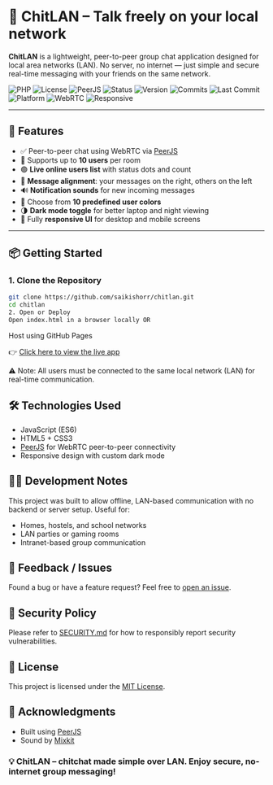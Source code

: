# 💬 ChitLAN – Talk freely on your local network


**ChitLAN** is a lightweight, peer-to-peer group chat application designed for local area networks (LAN). No server, no internet — just simple and secure real-time messaging with your friends on the same network.

![PHP](https://img.shields.io/badge/PHP-8.1+-blue)
![License](https://img.shields.io/badge/license-MIT-green)
![PeerJS](https://img.shields.io/badge/peerjs-1.5.5-yellow)
![Status](https://img.shields.io/badge/status-active-brightgreen)
![Version](https://img.shields.io/github/v/release/saikishorr/chitlan?label=version)
![Commits](https://img.shields.io/github/commit-activity/m/saikishorr/chitlan)
![Last Commit](https://img.shields.io/github/last-commit/saikishorr/chitlan)
![Platform](https://img.shields.io/badge/platform-browser%20only-lightgrey)
![WebRTC](https://img.shields.io/badge/tech-WebRTC-red)
![Responsive](https://img.shields.io/badge/mobile%20friendly-yes-orange)

<!-- ![Issues](https://img.shields.io/github/issues/saikishorr/chitlan)
![Pull Requests](https://img.shields.io/github/issues-pr/saikishorr/chitlan)-->

---

## 🚀 Features

- ✅ Peer-to-peer chat using WebRTC via [PeerJS](https://peerjs.com/)
- 👥 Supports up to **10 users** per room
- 🟢 **Live online users list** with status dots and count
- 💬 **Message alignment**: your messages on the right, others on the left
- 🔊 **Notification sounds** for new incoming messages
- 🎨 Choose from **10 predefined user colors**
- 🌗 **Dark mode toggle** for better laptop and night viewing
- 📱 Fully **responsive UI** for desktop and mobile screens

---

## 📦 Getting Started

### 1. Clone the Repository

```bash
git clone https://github.com/saikishorr/chitlan.git
cd chitlan
2. Open or Deploy
Open index.html in a browser locally OR
```
Host using GitHub Pages

👉 <a href="https://saikishorr.github.io/chitlan" target="_blank">Click here to view the live app</a>

⚠️ Note: All users must be connected to the same local network (LAN) for real-time communication.

## 🛠 Technologies Used
- JavaScript (ES6)
- HTML5 + CSS3
- [PeerJS](https://peerjs.com/) for WebRTC peer-to-peer connectivity
- Responsive design with custom dark mode

## 🧑‍💻 Development Notes
This project was built to allow offline, LAN-based communication with no backend or server setup. Useful for:

- Homes, hostels, and school networks
- LAN parties or gaming rooms
- Intranet-based group communication

## 📢 Feedback / Issues
Found a bug or have a feature request?
 Feel free to [open an issue](https://github.com/saikishorr/chitlan/issues/).

## 🔐 Security Policy
Please refer to [SECURITY.md](./SECURITY.md) for how to responsibly report security vulnerabilities.

## 📄 License
This project is licensed under the [MIT License](./LICENSE).

## 🙌 Acknowledgments
- Built using [PeerJS](https://peerjs.com/)
- Sound by [Mixkit](https://mixkit.co/free-sound-effects/notification/)

### 💡 ChitLAN – chitchat made simple over LAN. Enjoy secure, no-internet group messaging!
